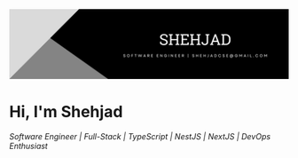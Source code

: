 <img src="banner.png" alt="" />

# Hi, I'm Shehjad
*Software Engineer | Full-Stack | TypeScript | NestJS | NextJS | DevOps Enthusiast*

<!--
## Hi there 👋

**shehjaddev/shehjaddev** is a ✨ _special_ ✨ repository because its `README.md` (this file) appears on your GitHub profile.

Here are some ideas to get you started:

- 🔭 I’m currently working on ...
- 🌱 I’m currently learning ...
- 👯 I’m looking to collaborate on ...
- 🤔 I’m looking for help with ...
- 💬 Ask me about ...
- 📫 How to reach me: ...
- 😄 Pronouns: ...
- ⚡ Fun fact: ...
-->
